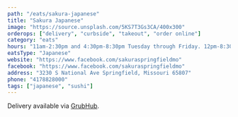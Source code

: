 ```yaml
---
path: "/eats/sakura-japanese"
title: "Sakura Japanese"
image: "https://source.unsplash.com/5KS7T3Gs3CA/400x300"
orderops: ["delivery", "curbside", "takeout", "order online"]
category: "eats"
hours: "11am-2:30pm and 4:30pm-8:30pm Tuesday through Friday. 12pm-8:30pm Saturday and Sunday"
eatsType: "Japanese"
website: "https://www.facebook.com/sakuraspringfieldmo"
facebook: "https://www.facebook.com/sakuraspringfieldmo"
address: "3230 S National Ave Springfield, Missouri 65807"
phone: "4178828000"
tags: ["japanese", "sushi"]
---
```


Delivery available via [GrubHub](https://www.grubhub.com/restaurant/sakura-japanese-sushi-bar--grill-3230-s-national-ave-springfield/1720474).
